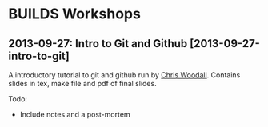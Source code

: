 # BUILDS Workshops

## 2013-09-27: Intro to Git and Github [2013-09-27-intro-to-git]

A introductory tutorial to git and github run by [Chris Woodall](http://cjwoodall.com).
Contains slides in tex, make file and pdf of final slides.

Todo:

* Include notes and a post-mortem

